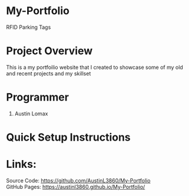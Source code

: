 
# My-Portfolio
RFID Parking Tags

# Project Overview
This is a my portfoilio website that I created to showcase some of my old and recent projects and my skillset 

# Programmer
1.	Austin Lomax

# Quick Setup Instructions


# Links:
Source Code: https://github.com/AustinL3860/My-Portfolio</br>
GitHub Pages: https://austinl3860.github.io/My-Portfolio/


